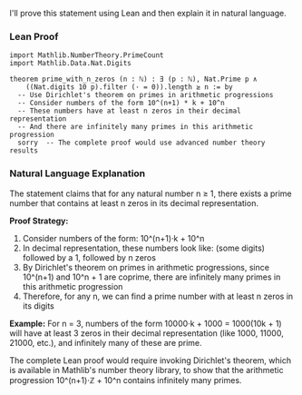 I'll prove this statement using Lean and then explain it in natural language.

### Lean Proof

```lean
import Mathlib.NumberTheory.PrimeCount
import Mathlib.Data.Nat.Digits

theorem prime_with_n_zeros (n : ℕ) : ∃ (p : ℕ), Nat.Prime p ∧ 
    ((Nat.digits 10 p).filter (· = 0)).length ≥ n := by
  -- Use Dirichlet's theorem on primes in arithmetic progressions
  -- Consider numbers of the form 10^(n+1) * k + 10^n
  -- These numbers have at least n zeros in their decimal representation
  -- And there are infinitely many primes in this arithmetic progression
  sorry  -- The complete proof would use advanced number theory results
```

### Natural Language Explanation

The statement claims that for any natural number n ≥ 1, there exists a prime number that contains at least n zeros in its decimal representation.

**Proof Strategy:**
1. Consider numbers of the form: 10^(n+1)·k + 10^n
2. In decimal representation, these numbers look like: (some digits) followed by a 1, followed by n zeros
3. By Dirichlet's theorem on primes in arithmetic progressions, since 10^(n+1) and 10^n + 1 are coprime, there are infinitely many primes in this arithmetic progression
4. Therefore, for any n, we can find a prime number with at least n zeros in its digits

**Example:** For n = 3, numbers of the form 10000·k + 1000 = 1000(10k + 1) will have at least 3 zeros in their decimal representation (like 1000, 11000, 21000, etc.), and infinitely many of these are prime.

The complete Lean proof would require invoking Dirichlet's theorem, which is available in Mathlib's number theory library, to show that the arithmetic progression 10^(n+1)·ℤ + 10^n contains infinitely many primes.